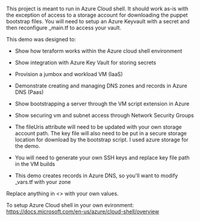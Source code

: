 This project is meant to run in Azure Cloud shell.  It should work as-is with the exception of access to a storage account for downloading the puppet bootstrap files.  You will need to setup an Azure Keyvault with a secret and then reconfigure _main.tf to access your vault.

This demo was designed to:

- Show how teraform works within the Azure cloud shell environment
- Show integration with Azure Key Vault for storing secrets
- Provision a jumbox and workload VM (IaaS)
- Demonstrate creating and managing DNS zones and records in Azure DNS (Paas)
- Show bootstrapping a server through the VM script extension in Azure
- Show securing vm and subnet access through Network Security Groups

- The fileUris attribute will need to be updated with your own storage account path.  The key file will also need to be put in a secure storage location for download by the bootstrap script.  I used azure storage for the demo.
- You will need to generate your own SSH keys and replace key file path in the VM builds
- This demo creates records in Azure DNS, so you'll want to modify _vars.tf with your zone

Replace anything in <> with your own values.

To setup Azure Cloud shell in your own evironment: https://docs.microsoft.com/en-us/azure/cloud-shell/overview